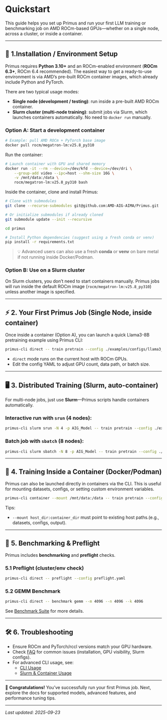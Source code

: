 # Quickstart

This guide helps you set up Primus and run your first LLM training or benchmarking job on AMD ROCm-based GPUs—whether on a single node, across a cluster, or inside a container.

---

## 🚀 1.Installation / Environment Setup

Primus requires **Python 3.10+** and an ROCm-enabled environment (**ROCm 6.3+**, ROCm 6.4 recommended).
The easiest way to get a ready-to-use environment is via AMD’s pre-built ROCm container images, which already include Python and PyTorch.

There are two typical usage modes:

- **Single node (development / testing)**: run inside a pre-built AMD ROCm container.
- **Slurm cluster (multi-node training)**: submit jobs via Slurm, which launches containers automatically. No need to `docker run` manually.

### Option A: Start a development container
```bash
# Example: pull AMD ROCm + PyTorch base image
docker pull rocm/megatron-lm:v25.8_py310
```

Run the container:
```bash
# Launch container with GPU and shared memory
docker run -it --rm --device=/dev/kfd --device=/dev/dri \
    --group-add video --ipc=host --shm-size 16G \
    -v /mnt/data:/data \
    rocm/megatron-lm:v25.8_py310 bash
```

Inside the container, clone and install Primus:


```bash
# Clone with submodules
git clone --recurse-submodules git@github.com:AMD-AIG-AIMA/Primus.git

# Or initialize submodules if already cloned
git submodule update --init --recursive

cd primus

# Install Python dependencies (suggest using a fresh conda or venv)
pip install -r requirements.txt
```

> 💡 Advanced users can also use a fresh **conda** or **venv** on bare metal if not running inside Docker/Podman.


### Option B: Use on a Slurm cluster

On Slurm clusters, you don’t need to start containers manually.
Primus jobs will run inside the default ROCm image (`rocm/megatron-lm:v25.8_py310`) unless another image is specified.



---

## ⚡ 2. Your First Primus Job (Single Node, inside container)

Once inside a container (Option A), you can launch a quick Llama3-8B pretraining example using Primus CLI:

```bash
primus-cli direct -- train pretrain --config ./examples/configs/llama3_8B-pretrain.yaml
```

- `direct` mode runs on the current host with ROCm GPUs.
- Edit the config YAML to adjust GPU count, data path, or batch size.

---

## 🖥️ 3. Distributed Training (Slurm, auto-container)

For multi-node jobs, just use **Slurm**—Primus scripts handle containers automatically.

### Interactive run with `srun` (4 nodes):

```bash
primus-cli slurm srun -N 4 -p AIG_Model -- train pretrain --config ./examples/megatron/configs/llama3_8B-pretrain.yaml
```

### Batch job with `sbatch` (8 nodes):

```bash
primus-cli slurm sbatch -N 8 -p AIG_Model -- train pretrain --config ./examples/megatron/configs/llama3_8B-pretrain.yaml
```

---

## 🐳 4. Training Inside a Container (Docker/Podman)

Primus can also be launched directly in containers via the CLI.
This is useful for mounting datasets, configs, or setting custom environment variables.

```bash
primus-cli container --mount /mnt/data:/data -- train pretrain --config ./examples/megatron/configs/llama3_8B-pretrain.yaml --data_path ./data
```

Tips:
- `--mount host_dir:container_dir` must point to existing host paths.(e.g., datasets, configs, output).

---

## 🧪 5. Benchmarking & Preflight

Primus includes **benchmarking** and **preflight** checks.

### 5.1 Preflight (cluster/env check)

```bash
primus-cli direct -- preflight --config preflight.yaml
```

### 5.2 GEMM Benchmark

```bash
primus-cli direct -- benchmark gemm --m 4096 --n 4096 --k 4096
```

See [Benchmark Suite](./benchmark/overview.md) for more details.

---

## 🛠️ 6. Troubleshooting

- Ensure ROCm and PyTorch/rccl versions match your GPU hardware.
- Check [FAQ](./faq.md) for common issues (installation, GPU visibility, Slurm configs).
- For advanced CLI usage, see:
  - [CLI Usage](./cli.md)
  - [Slurm & Container Usage](./usage/slurm_container.md)

---

🎉 **Congratulations!**
You’ve successfully run your first Primus job.
Next, explore the docs for supported models, advanced features, and performance tuning tips.

---

_Last updated: 2025-09-23_
